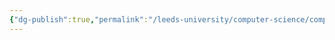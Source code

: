 ```yaml
---
{"dg-publish":true,"permalink":"/leeds-university/computer-science/compulsory-modules/fundamental-math-concepts/5-set-theory/theorems/theorem-5-22-laws-of-intersections-and-unions/absorption-laws/"}
---
```



